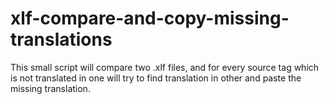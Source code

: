 # xlf-compare-and-copy-missing-translations
This small script will compare two .xlf files, and for every source tag which is not translated in one will try to find translation in other and paste the missing translation.
